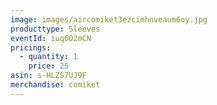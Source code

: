 ```yaml
---
image: images/aircomiket3ezcimhnveaum6oy.jpg
producttype: Sleeves
eventId: iuq6O2mCN
pricings:
  - quantity: 1
    price: 25
asin: s-HLZS7UJ9F
merchandise: comiket
---
```


